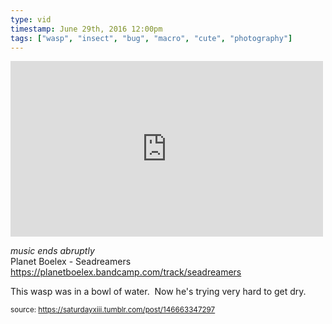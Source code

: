 ```yaml
---
type: vid
timestamp: June 29th, 2016 12:00pm
tags: ["wasp", "insect", "bug", "macro", "cute", "photography"]
---
```

<iframe width="500" height="281"  id="youtube_iframe" src="https://www.youtube.com/embed/J01jgdLJHVw?feature=oembed&amp;enablejsapi=1&amp;origin=http://safe.txmblr.com&amp;wmode=opaque" frameborder="0" allow="accelerometer; autoplay; clipboard-write; encrypted-media; gyroscope; picture-in-picture" allowfullscreen></iframe>                    
                                            
*music ends abruptly*<br/>Planet Boelex - Seadreamers<br/><a href="https://planetboelex.bandcamp.com/track/seadreamers" target="_blank">https://planetboelex.bandcamp.com/track/seadreamers</a>

This wasp was in a bowl of water.  Now he's trying very hard to get dry.
 
                                                    
<small>source: https://saturdayxiii.tumblr.com/post/146663347297</small>